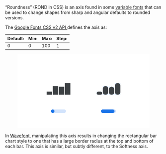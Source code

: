 “Roundness” (ROND in CSS) is an axis found in some [variable fonts](/glossary/variable_fonts) that can be used to change shapes from sharp and angular defaults to rounded versions.

The [Google Fonts CSS v2 API ](https://developers.google.com/fonts/docs/css2) defines the axis as:

| Default: | Min: | Max: | Step: |
| --- | --- | --- | --- |
| 0 | 0 | 100 | 1 |

<figure>

![In the Wavefont typeface, 2 sets of 4 vertical stroke elements with varying lengths are shown, once with a minimum value of the Roundness axis applied, and again with the maximum value applied so that the terminals of the strokes are fully rounded.](images/thumbnail.svg)

</figure>

In [Wavefont](https://fonts.google.com/specimen/Wavefont), manipulating this axis results in changing the rectangular bar chart style to one that has a large border radius at the top and bottom of each bar. This axis is similar, but subtly different, to the Softness axis.